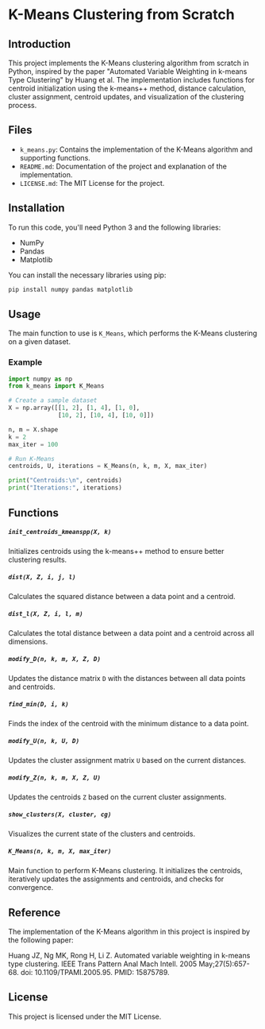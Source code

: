
# K-Means Clustering from Scratch

## Introduction

This project implements the K-Means clustering algorithm from scratch in Python, inspired by the paper "Automated Variable Weighting in k-means Type Clustering" by Huang et al. The implementation includes functions for centroid initialization using the k-means++ method, distance calculation, cluster assignment, centroid updates, and visualization of the clustering process.

## Files

- `k_means.py`: Contains the implementation of the K-Means algorithm and supporting functions.
- `README.md`: Documentation of the project and explanation of the implementation.
- `LICENSE.md`: The MIT License for the project.

## Installation

To run this code, you'll need Python 3 and the following libraries:

- NumPy
- Pandas
- Matplotlib

You can install the necessary libraries using pip:

```bash
pip install numpy pandas matplotlib
```

## Usage

The main function to use is `K_Means`, which performs the K-Means clustering on a given dataset.

### Example

```python
import numpy as np
from k_means import K_Means

# Create a sample dataset
X = np.array([[1, 2], [1, 4], [1, 0],
              [10, 2], [10, 4], [10, 0]])

n, m = X.shape
k = 2
max_iter = 100

# Run K-Means
centroids, U, iterations = K_Means(n, k, m, X, max_iter)

print("Centroids:\n", centroids)
print("Iterations:", iterations)
```

## Functions

##### `init_centroids_kmeanspp(X, k)`

Initializes centroids using the k-means++ method to ensure better clustering results.

##### `dist(X, Z, i, j, l)`

Calculates the squared distance between a data point and a centroid.

##### `dist_l(X, Z, i, l, m)`

Calculates the total distance between a data point and a centroid across all dimensions.

##### `modify_D(n, k, m, X, Z, D)`

Updates the distance matrix `D` with the distances between all data points and centroids.

##### `find_min(D, i, k)`

Finds the index of the centroid with the minimum distance to a data point.

##### `modify_U(n, k, U, D)`

Updates the cluster assignment matrix `U` based on the current distances.

##### `modify_Z(n, k, m, X, Z, U)`

Updates the centroids `Z` based on the current cluster assignments.

##### `show_clusters(X, cluster, cg)`

Visualizes the current state of the clusters and centroids.

##### `K_Means(n, k, m, X, max_iter)`

Main function to perform K-Means clustering. It initializes the centroids, iteratively updates the assignments and centroids, and checks for convergence.

## Reference

The implementation of the K-Means algorithm in this project is inspired by the following paper:

Huang JZ, Ng MK, Rong H, Li Z. Automated variable weighting in k-means type clustering. IEEE Trans Pattern Anal Mach Intell. 2005 May;27(5):657-68. doi: 10.1109/TPAMI.2005.95. PMID: 15875789.

## License

This project is licensed under the MIT License.

